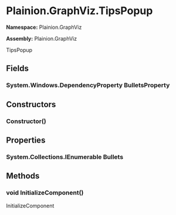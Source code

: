 
# Plainion.GraphViz.TipsPopup

**Namespace:** Plainion.GraphViz

**Assembly:** Plainion.GraphViz

TipsPopup


## Fields

### System.Windows.DependencyProperty BulletsProperty


## Constructors

### Constructor()


## Properties

### System.Collections.IEnumerable Bullets


## Methods

### void InitializeComponent()

InitializeComponent

